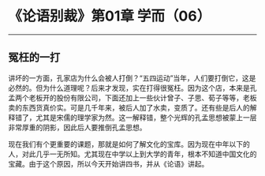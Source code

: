 # 《论语别裁》第01章 学而（06）

------

## 冤枉的一打

讲坏的一方面，孔家店为什么会被人打倒？“五四运动”当年，人们要打倒它，这是必然的。但为什么道理呢？后来才发现，实在打得很冤枉。因为这个店，本来是孔孟两个老板开的股份有限公司，下面还加上一些伙计曾子、子思、荀子等等，老板卖的东西货真价实。可是几千年来，被后人加了水卖，变质了。还有些是后人的解释错了，尤其是宋儒的理学家为然。这一解释错，整个光辉的孔孟思想被蒙上一层非常厚重的阴影，因此后人要推倒孔孟思想。

现在我们有个更重要的课题，那就是如何了解文化的宝库。因为现在中年以下的人，对此几乎一无所知。尤其现在中学以上到大学的青年，根本不知道中国文化的宝藏。由于这个原因，所以今天开始讲四书，并从《论语》讲起。